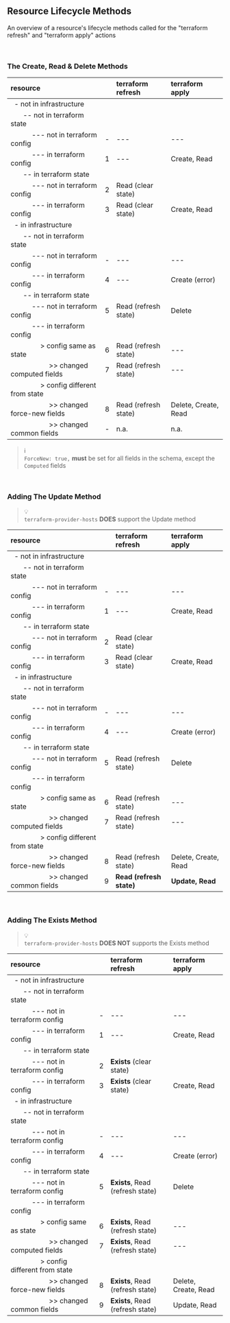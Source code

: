 ## Resource Lifecycle Methods

An overview of a resource's lifecycle methods called for the "terraform refresh" and "terraform apply" actions

<br/>

### The Create, Read & Delete Methods

resource                                                                 | &nbsp; | terraform refresh           | terraform apply
:------------------------------------------------------------------------|--------|:----------------------------|:---------------------
 &nbsp;                           - not in infrastructure                | &nbsp; |                      &nbsp; |                      &nbsp;
 &nbsp; &emsp;                      -- not in terraform state            | &nbsp; |                      &nbsp; |                      &nbsp;
 &nbsp; &emsp; &emsp;                  --- not in terraform config       |      - | ---                         | ---
 &nbsp; &emsp; &emsp;                  --- in terraform config           |      1 | ---                         | Create, Read
 &nbsp; &emsp;                      -- in terraform state                | &nbsp; |                      &nbsp; |                      &nbsp;
 &nbsp; &emsp; &emsp;                  --- not in terraform config       |      2 | Read (clear state)          |                      &nbsp;
 &nbsp; &emsp; &emsp;                  --- in terraform config           |      3 | Read (clear state)          | Create, Read
 &nbsp;                           - in infrastructure                    | &nbsp; |                      &nbsp; |                      &nbsp;
 &nbsp; &emsp;                      -- not in terraform state            | &nbsp; |                      &nbsp; |                      &nbsp;
 &nbsp; &emsp; &emsp;                  --- not in terraform config       |      - | ---                         | ---
 &nbsp; &emsp; &emsp;                  --- in terraform config           |      4 | ---                         | Create (error)
 &nbsp; &emsp;                      -- in terraform state                | &nbsp; |                      &nbsp; |                      &nbsp;
 &nbsp; &emsp; &emsp;                  --- not in terraform config       |      5 | Read (refresh state)        | Delete
 &nbsp; &emsp; &emsp;                  --- in terraform config           | &nbsp; |                      &nbsp; |                      &nbsp;
 &nbsp; &emsp; &emsp; &emsp;               > config same as state        |      6 | Read (refresh state)        | ---
 &nbsp; &emsp; &emsp; &emsp; &emsp;          >> changed computed fields  |      7 | Read (refresh state)        | ---
 &nbsp; &emsp; &emsp; &emsp;               > config different from state | &nbsp; |                      &nbsp; |                      &nbsp;
 &nbsp; &emsp; &emsp; &emsp; &emsp;          >> changed force-new fields |      8 | Read (refresh state)        | Delete, Create, Read
 &nbsp; &emsp; &emsp; &emsp; &emsp;          >> changed common fields    |      - | n.a.                        | n.a.

> :information_source:  
> `ForceNew: true,` **must** be set for all fields in the schema, except the `Computed` fields

<br/>

### Adding The Update Method

> :bulb:  
> `terraform-provider-hosts` **DOES** support the Update method

resource                                                                 | &nbsp; | terraform refresh           | terraform apply
:------------------------------------------------------------------------|--------|:----------------------------|:---------------------
 &nbsp;                           - not in infrastructure                | &nbsp; |                      &nbsp; |                      &nbsp;
 &nbsp; &emsp;                      -- not in terraform state            | &nbsp; |                      &nbsp; |                      &nbsp;
 &nbsp; &emsp; &emsp;                  --- not in terraform config       |      - | ---                         | ---
 &nbsp; &emsp; &emsp;                  --- in terraform config           |      1 | ---                         | Create, Read
 &nbsp; &emsp;                      -- in terraform state                | &nbsp; |                      &nbsp; |                      &nbsp;
 &nbsp; &emsp; &emsp;                  --- not in terraform config       |      2 | Read (clear state)          |                      &nbsp;
 &nbsp; &emsp; &emsp;                  --- in terraform config           |      3 | Read (clear state)          | Create, Read
 &nbsp;                           - in infrastructure                    | &nbsp; |                      &nbsp; |                      &nbsp;
 &nbsp; &emsp;                      -- not in terraform state            | &nbsp; |                      &nbsp; |                      &nbsp;
 &nbsp; &emsp; &emsp;                  --- not in terraform config       |      - | ---                         | ---
 &nbsp; &emsp; &emsp;                  --- in terraform config           |      4 | ---                         | Create (error)
 &nbsp; &emsp;                      -- in terraform state                | &nbsp; |                      &nbsp; |                      &nbsp;
 &nbsp; &emsp; &emsp;                  --- not in terraform config       |      5 | Read (refresh state)        | Delete
 &nbsp; &emsp; &emsp;                  --- in terraform config           | &nbsp; |                      &nbsp; |                      &nbsp;
 &nbsp; &emsp; &emsp; &emsp;               > config same as state        |      6 | Read (refresh state)        | ---
 &nbsp; &emsp; &emsp; &emsp; &emsp;          >> changed computed fields  |      7 | Read (refresh state)        | ---
 &nbsp; &emsp; &emsp; &emsp;               > config different from state | &nbsp; |                      &nbsp; |                      &nbsp;
 &nbsp; &emsp; &emsp; &emsp; &emsp;          >> changed force-new fields |      8 | Read (refresh state)        | Delete, Create, Read
 &nbsp; &emsp; &emsp; &emsp; &emsp;          >> changed common fields    |      9 | **Read (refresh state)**    | **Update, Read**

<br/>

### Adding The Exists Method

> :bulb:  
> `terraform-provider-hosts` **DOES NOT** supports the Exists method

resource                                                                 | &nbsp; | terraform refresh                       | terraform apply
:------------------------------------------------------------------------|--------|:----------------------------------------|:---------------------
 &nbsp;                           - not in infrastructure                | &nbsp; |                                  &nbsp; |                      &nbsp;
 &nbsp; &emsp;                      -- not in terraform state            | &nbsp; |                                  &nbsp; |                      &nbsp;
 &nbsp; &emsp; &emsp;                  --- not in terraform config       |      - | ---                                     | ---
 &nbsp; &emsp; &emsp;                  --- in terraform config           |      1 | ---                                     | Create, Read
 &nbsp; &emsp;                      -- in terraform state                | &nbsp; |                                  &nbsp; |                      &nbsp;
 &nbsp; &emsp; &emsp;                  --- not in terraform config       |      2 | **Exists** (clear state)                |                      &nbsp;
 &nbsp; &emsp; &emsp;                  --- in terraform config           |      3 | **Exists** (clear state)                | Create, Read
 &nbsp;                           - in infrastructure                    | &nbsp; |                                  &nbsp; |                      &nbsp;
 &nbsp; &emsp;                      -- not in terraform state            | &nbsp; |                                  &nbsp; |                      &nbsp;
 &nbsp; &emsp; &emsp;                  --- not in terraform config       |      - | ---                                     | ---
 &nbsp; &emsp; &emsp;                  --- in terraform config           |      4 | ---                                     | Create (error)
 &nbsp; &emsp;                      -- in terraform state                | &nbsp; |                                  &nbsp; |                      &nbsp;
 &nbsp; &emsp; &emsp;                  --- not in terraform config       |      5 | **Exists**, Read (refresh state)        | Delete
 &nbsp; &emsp; &emsp;                  --- in terraform config           | &nbsp; |                                  &nbsp; |                      &nbsp;
 &nbsp; &emsp; &emsp; &emsp;               > config same as state        |      6 | **Exists**, Read (refresh state)        | ---
 &nbsp; &emsp; &emsp; &emsp; &emsp;          >> changed computed fields  |      7 | **Exists**, Read (refresh state)        | ---
 &nbsp; &emsp; &emsp; &emsp;               > config different from state | &nbsp; |                                  &nbsp; |                      &nbsp;
 &nbsp; &emsp; &emsp; &emsp; &emsp;          >> changed force-new fields |      8 | **Exists**, Read (refresh state)        | Delete, Create, Read
 &nbsp; &emsp; &emsp; &emsp; &emsp;          >> changed common fields    |      9 | **Exists**, Read (refresh state)        | Update, Read
